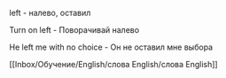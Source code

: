 left - налево, оставил

Turn on left - Поворачивай налево

He left me with no choice - Он не оставил мне выбора

[[Inbox/Обучение/English/слова English/слова English]]